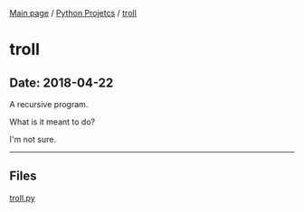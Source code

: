 [Main page](/) / [Python Projetcs](/python) / [troll](/python/2018-04-22_troll)

# troll

## Date: 2018-04-22

A recursive program.

What is it meant to do?

I'm not sure.

-----

## Files

[troll.py](troll.py)